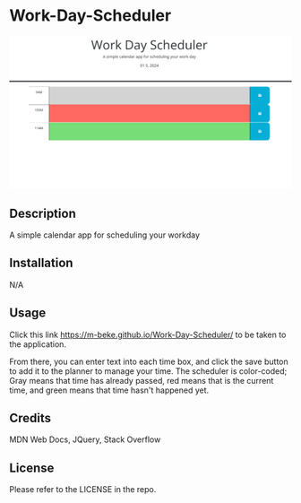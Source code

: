 # Work-Day-Scheduler

![Image](./assets/workday-screenshot.png)

## Description

A simple calendar app for scheduling your workday

## Installation

N/A

## Usage

Click this link https://m-beke.github.io/Work-Day-Scheduler/ to be taken to the application.

From there, you can enter text into each time box, and click the save button to add it to the planner to manage your time. The scheduler is color-coded; Gray means that time has already passed, red means that is the current time, and green means that time hasn't happened yet.

## Credits

MDN Web Docs, JQuery, Stack Overflow

## License

Please refer to the LICENSE in the repo.